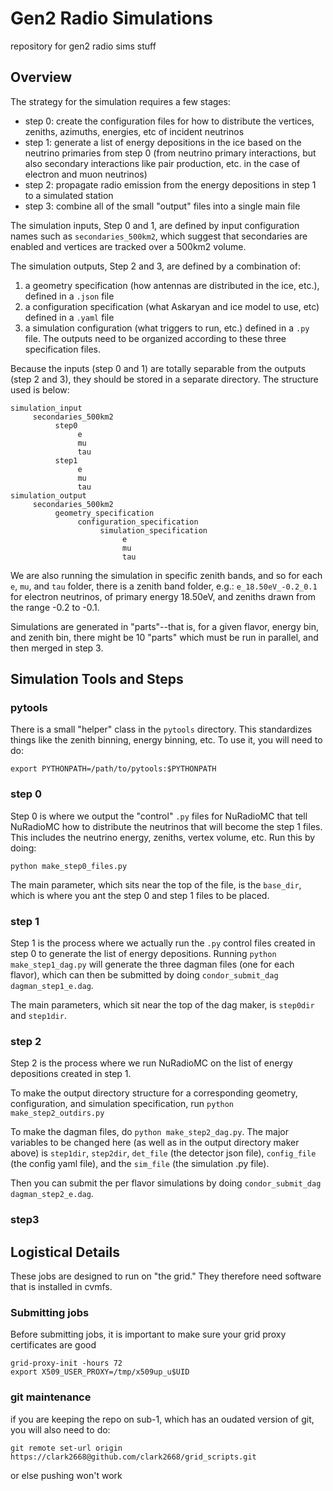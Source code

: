 # Gen2 Radio Simulations
repository for gen2 radio sims stuff

## Overview

The strategy for the simulation requires a few stages:

- step 0: create the configuration files for how to distribute the vertices, zeniths, azimuths, energies, etc of incident neutrinos
- step 1: generate a list of energy depositions in the ice based on the neutrino primaries from step 0 (from neutrino primary interactions, but also secondary interactions like pair production, etc. in the case of electron and muon neutrinos)
- step 2: propagate radio emission from the energy depositions in step 1 to a simulated station
- step 3: combine all of the small "output" files into a single main file

The simulation inputs, Step 0 and 1, are defined by input configuration names such as `secondaries_500km2`, which suggest that secondaries are enabled and vertices are tracked over a 500km2 volume.

The simulation outputs, Step 2 and 3, are defined by a combination of:
1. a geometry specification (how antennas are distributed in the ice, etc.), defined in a `.json` file
2. a configuration specification (what Askaryan and ice model to use, etc)  defined in a `.yaml` file
3. a simulation configuration (what triggers to run, etc.) defined in a `.py` file.
The outputs need to be organized according to these three specification files.

Because the inputs (step 0 and 1) are totally separable from the outputs (step 2 and 3), they should be stored in a separate directory. The structure used is below:

```
simulation_input
     secondaries_500km2
          step0
               e
               mu
               tau
          step1
               e
               mu
               tau
simulation_output
     secondaries_500km2
          geometry_specification
               configuration_specification
                    simulation_specification
                         e
                         mu
                         tau
```

We are also running the simulation in specific zenith bands, and so for each `e`, `mu`, and `tau` folder, there is a zenith band folder, e.g.: `e_18.50eV_-0.2_0.1` for electron neutrinos, of primary energy 18.50eV, and zeniths drawn from the range -0.2 to -0.1.

Simulations are generated in "parts"--that is, for a given flavor, energy bin, and zenith bin, there might be 10 "parts" which must be run in parallel, and then merged in step 3.

## Simulation Tools and Steps

### pytools
There is a small "helper" class in the `pytools` directory. This standardizes things like the zenith binning, energy binning, etc. To use it, you will need to do:

`export PYTHONPATH=/path/to/pytools:$PYTHONPATH`

### step 0
Step 0 is where we output the "control" `.py` files for NuRadioMC that tell NuRadioMC how to distribute the neutrinos that will become the step 1 files. This includes the neutrino energy, zeniths, vertex volume, etc. Run this by doing:

`python make_step0_files.py`

The main parameter, which sits near the top of the file, is the `base_dir`, which is where you ant the step 0 and step 1 files to be placed.

### step 1
Step 1 is the process where we actually run the `.py` control files created in step 0 to generate the list of energy depositions. Running `python make_step1_dag.py` will generate the three dagman files (one for each flavor), which can then be submitted by doing `condor_submit_dag dagman_step1_e.dag`.

The main parameters, which sit near the top of the dag maker, is `step0dir` and `step1dir`.

### step 2
Step 2 is the process where we run NuRadioMC on the list of energy depositions created in step 1.

To make the output directory structure for a corresponding geometry, configuration, and simulation specification, run `python make_step2_outdirs.py`

To make the dagman files, do `python make_step2_dag.py`. The major variables to be changed here (as well as in the output directory maker above) is `step1dir`, `step2dir`, `det_file` (the detector json file), `config_file` (the config yaml file), and the `sim_file` (the simulation .py file).

Then you can submit the per flavor simulations by doing `condor_submit_dag dagman_step2_e.dag`.

### step3

## Logistical Details
These jobs are designed to run on "the grid." They therefore need software that is installed in cvmfs.

### Submitting jobs
Before submitting jobs, it is important to make sure your grid proxy certificates are good

```
grid-proxy-init -hours 72
export X509_USER_PROXY=/tmp/x509up_u$UID
```

### git maintenance
if you are keeping the repo on sub-1, which has an oudated version of git, you will also need to do:

`git remote set-url origin https://clark2668@github.com/clark2668/grid_scripts.git`

or else pushing won't work
